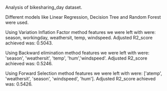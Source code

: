 Analysis of bikesharing_day dataset.

Different models like Linear Regression, Decision Tree and Random Forest were used.

Using Variation Inflation Factor method features we were left with were: season, workingday, weathersit, temp, windspeed. Adjusted R2_score achieved was: 0.5043.

Using Backward elimination method features we were left with were: 'season', 'weathersit', 'temp', 'hum','windspeed'. Adjusted R2_score achieved was: 0.5246.

Using Forward Selection method features we were left with were: ['atemp', 'weathersit', 'season', 'windspeed', 'hum']. Adjusted R2_score achieved was: 0.5426.
